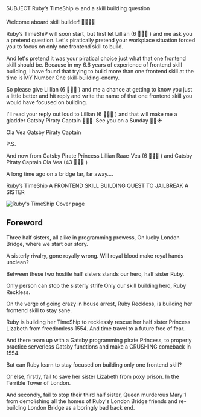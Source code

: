 SUBJECT
Ruby’s TimeShip ⛵ and a skill building question

Welcome aboard skill builder! 🔧😺🏴‍☠️

Ruby’s TimeShiP will soon start, but first let Lillian (6 🏴‍☠️👸 ) and me ask you a pretend question.
Let's piratically pretend your workplace situation forced you to focus on only one frontend skill to build.

And let's pretend it was your piratical choice just what that one frontend skill should be. Because in my 6.6 years of experience of frontend skill building, I have found that trying to build more than one frontend skill at the time is MY Number One skill-building-enemy.

So please give Lillian (6 🏴‍☠️👸 ) and me a chance at getting to know you just a little better and hit reply and write the name of that one frontend skill you would have focused on building.

I'll read your reply out loud to Lillian (6 🏴‍☠️👸 ) and that will make me a gladder Gatsby Piraty Captain 🥳🏴‍☠️
​
​See you on a Sunday 👋😺☀️

Ola Vea
Gatsby Piraty Captain

P.S.

And now from
Gatsby Pirate Princess Lillian Raae-Vea (6 🏴‍☠️👸 ) and
Gatsby Piraty Captain Ola Vea (43 🏴‍☠️😺 )


A long time ago on a bridge
far, far away….

Ruby’s TimeShip
A FRONTEND SKILL BUILDING QUEST TO JAILBREAK A SISTER



![Ruby's TimeShip Cover page](/emails-Rubys_TimeShip/000/RUBYs_FRONTEND_SKILL_BUILDING_QUEST_000.png)




## Foreword

Three half sisters,
all alike in programming prowess,
On lucky London Bridge,
where we start our story.

A sisterly rivalry,
gone royally wrong.
Will royal blood
make royal hands unclean?

Between these two
hostile half sisters
stands our hero,
half sister Ruby.

Only person
can stop the sisterly strife
Only our
skill building hero,
Ruby Reckless.

On the verge of
going crazy
in house arrest,
Ruby Reckless,
is building her
frontend skill
to stay sane.

Ruby is building her TimeShip
to recklessly rescue
her half sister
Princess Lizabeth
from freedomless 1554.
And time travel to
a future free of fear.

And there team up with
a Gatsby programming
pirate Princess,
to properly practice
serverless
Gatsby functions and
make a CRUSHING comeback in 1554.

But can Ruby learn
to stay focused on
building only one
frontend skill?

Or else, firstly,
fail to save her sister
Lizabeth from poxy prison.
In the Terrible Tower
of London.

And secondly,
fail to stop their third
half sister, Queen
murderous Mary 1 from
demolishing all
the homes of Ruby's
London Bridge friends
and re-building
London Bridge
as a boringly
bad back end.
